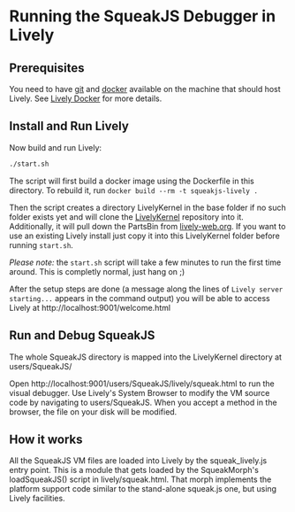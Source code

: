 # Running the SqueakJS Debugger in Lively

## Prerequisites

You need to have [git](https://git-scm.com/) and
[docker](https://docs.docker.com/install/) available on the machine that should
host Lively. See [Lively Docker](https://github.com/LivelyKernel/lively-docker) for more details.


## Install and Run Lively

Now build and run Lively:

```sh
./start.sh
```

The script will first build a docker image using the Dockerfile in this directory.
To rebuild it, run `docker build --rm -t squeakjs-lively .`

Then the script creates a directory LivelyKernel in the base folder if no such
folder exists yet and will clone the [LivelyKernel](https://github.com/LivelyKernel/LivelyKernel) repository into it.
Additionally, it will pull down the PartsBin from
[lively-web.org](https://lively-web.org). If you want to use an existing Lively
install just copy it into this LivelyKernel folder before running `start.sh`.

_Please note:_ the `start.sh` script will take a few minutes to run the first
time around. This is completly normal, just hang on ;)

After the setup steps are done (a message along the lines of `Lively server
starting...` appears in the command output) you will be able to access Lively at http://localhost:9001/welcome.html

## Run and Debug SqueakJS

The whole SqueakJS directory is mapped into the LivelyKernel directory
at users/SqueakJS/

Open http://localhost:9001/users/SqueakJS/lively/squeak.html to run the visual debugger. Use Lively's System Browser to modify the VM source code by navigating to users/SqueakJS. When you accept a method in the browser, the file on your disk will be modified.

## How it works

All the SqueakJS VM files are loaded into Lively by the squeak_lively.js entry point. This is a module that gets loaded by the SqueakMorph's loadSqueakJS() script in lively/squeak.html.
That morph implements the platform support code similar to the stand-alone squeak.js one, but using Lively facilities.
